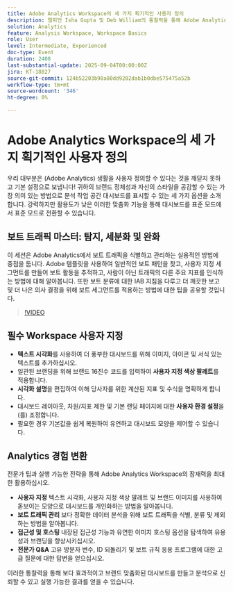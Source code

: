 ```yaml
---
title: Adobe Analytics Workspace의 세 가지 획기적인 사용자 정의
description: 챔피언 Isha Gupta 및 Deb William의 통찰력을 통해 Adobe Analytics에서 대시보드를 브랜드화하고, 고유 방문자 ID를 설정하고, 보트 트래픽을 차단하는 방법을 살펴보십시오.
solution: Analytics
feature: Analysis Workspace, Workspace Basics
role: User
level: Intermediate, Experienced
doc-type: Event
duration: 2408
last-substantial-update: 2025-09-04T00:00:00Z
jira: KT-18827
source-git-commit: 124b52203b98a80dd9202dab1b0dbe575475a52b
workflow-type: tm+mt
source-wordcount: '346'
ht-degree: 0%

---
```



# Adobe Analytics Workspace의 세 가지 획기적인 사용자 정의

우리 대부분은 (Adobe Analytics) 생활을 사용자 정의할 수 있다는 것을 깨닫지 못하고 기본 설정으로 보냅니다! 귀하의 브랜드 정체성과 자신의 스타일을 공감할 수 있는 가장 의미 있는 방법으로 분석 작업 공간 대시보드를 표시할 수 있는 세 가지 옵션을 소개합니다. 강력하지만 활용도가 낮은 이러한 맞춤화 기능을 통해 대시보드를 표준 모드에서 표준 모드로 전환할 수 있습니다.

## 보트 트래픽 마스터: 탐지, 세분화 및 완화

이 세션은 Adobe Analytics에서 보트 트래픽을 식별하고 관리하는 실용적인 방법에 중점을 둡니다. Adobe 템플릿을 사용하여 일반적인 보트 패턴을 찾고, 사용자 지정 세그먼트를 만들어 보트 활동을 추적하고, 사람이 아닌 트래픽의 다른 주요 지표를 인식하는 방법에 대해 알아봅니다. 또한 보트 분류에 대한 IAB 지침을 다루고 더 깨끗한 보고 및 더 나은 의사 결정을 위해 보트 세그먼트를 적용하는 방법에 대한 팁을 공유할 것입니다.

>[!VIDEO](https://video.tv.adobe.com/v/3471123/?learn=on&enablevpops)

## 필수 Workspace 사용자 지정

* **텍스트 시각화**&#x200B;를 사용하여 더 풍부한 대시보드를 위해 이미지, 아이콘 및 서식 있는 텍스트를 추가하십시오.
* 일관된 브랜딩을 위해 브랜드 16진수 코드를 입력하여 **사용자 지정 색상 팔레트**&#x200B;를 적용합니다.
* **시각화 설명**&#x200B;을 편집하여 이해 당사자를 위한 계산된 지표 및 수식을 명확하게 합니다.
* 대시보드 레이아웃, 차원/지표 제한 및 기본 랜딩 페이지에 대한 **사용자 환경 설정**&#x200B;을(를) 조정합니다.
* 필요한 경우 기본값을 쉽게 복원하여 유연하고 대시보드 모양을 제어할 수 있습니다.

## Analytics 경험 변환

전문가 팁과 실행 가능한 전략을 통해 Adobe Analytics Workspace의 잠재력을 최대한 활용하십시오.

* **사용자 지정** 텍스트 시각화, 사용자 지정 색상 팔레트 및 브랜드 이미지를 사용하여 돋보이는 모양으로 대시보드를 개인화하는 방법을 알아봅니다.
* **보트 트래픽 관리** 보다 정확한 데이터 분석을 위해 보트 트래픽을 식별, 분류 및 제외하는 방법을 알아봅니다.
* **접근성 및 호스팅** 내장된 접근성 기능과 유연한 이미지 호스팅 옵션을 탐색하여 유용성과 브랜딩을 향상시키십시오.
* **전문가 Q&amp;A** 고유 방문자 변수, ID 되돌리기 및 보트 규칙 응용 프로그램에 대한 고급 질문에 대한 답변을 얻으십시오.

이러한 통찰력을 통해 보다 효과적이고 브랜드 맞춤화된 대시보드를 만들고 분석으로 신뢰할 수 있고 실행 가능한 결과를 얻을 수 있습니다.
